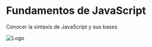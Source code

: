 # Fundamentos de JavaScript

Conocer la sintaxis de JavaScript y sus bases

![Logo](https://www.ensenalia.com/wp-content/uploads/2017/06/js-fondo-negro-230x300.png)

